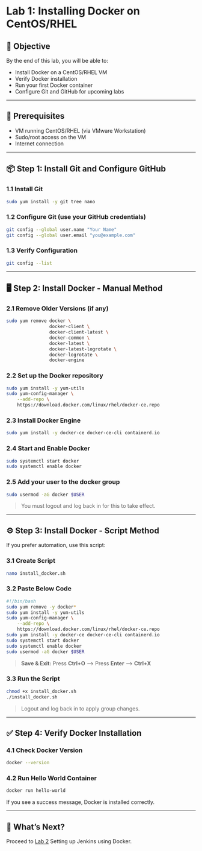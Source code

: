 # Lab 1: Installing Docker on CentOS/RHEL

## 🧠 Objective
By the end of this lab, you will be able to:
- Install Docker on a CentOS/RHEL VM
- Verify Docker installation
- Run your first Docker container
- Configure Git and GitHub for upcoming labs

---

## 🔧 Prerequisites
- VM running CentOS/RHEL (via VMware Workstation)
- Sudo/root access on the VM
- Internet connection

---

## 📦 Step 1: Install Git and Configure GitHub

### 1.1 Install Git
```bash
sudo yum install -y git tree nano
```

### 1.2 Configure Git (use your GitHub credentials)
```bash
git config --global user.name "Your Name"
git config --global user.email "you@example.com"
```

### 1.3 Verify Configuration
```bash
git config --list
```

---

## 🖥️ Step 2: Install Docker - Manual Method

### 2.1 Remove Older Versions (if any)
```bash
sudo yum remove docker \
                docker-client \
                docker-client-latest \
                docker-common \
                docker-latest \
                docker-latest-logrotate \
                docker-logrotate \
                docker-engine
```

### 2.2 Set up the Docker repository
```bash
sudo yum install -y yum-utils
sudo yum-config-manager \
    --add-repo \
    https://download.docker.com/linux/rhel/docker-ce.repo
```

### 2.3 Install Docker Engine
```bash
sudo yum install -y docker-ce docker-ce-cli containerd.io
```

### 2.4 Start and Enable Docker
```bash
sudo systemctl start docker
sudo systemctl enable docker
```

### 2.5 Add your user to the docker group
```bash
sudo usermod -aG docker $USER
```
> You must logout and log back in for this to take effect.

---

## ⚙️ Step 3: Install Docker - Script Method

If you prefer automation, use this script:

### 3.1 Create Script
```bash
nano install_docker.sh
```

### 3.2 Paste Below Code
```bash
#!/bin/bash
sudo yum remove -y docker* 
sudo yum install -y yum-utils
sudo yum-config-manager \
    --add-repo \
    https://download.docker.com/linux/rhel/docker-ce.repo
sudo yum install -y docker-ce docker-ce-cli containerd.io
sudo systemctl start docker
sudo systemctl enable docker
sudo usermod -aG docker $USER
```
>**Save & Exit:** Press **Ctrl+O** --> Press **Enter** --> **Ctrl+X**
### 3.3 Run the Script
```bash
chmod +x install_docker.sh
./install_docker.sh
```
> Logout and log back in to apply group changes.

---

## ✅ Step 4: Verify Docker Installation

### 4.1 Check Docker Version
```bash
docker --version
```

### 4.2 Run Hello World Container
```bash
docker run hello-world
```

If you see a success message, Docker is installed correctly.

---

## 🚀 What’s Next?
Proceed to [Lab 2](./lab2/lab2.md) Setting up Jenkins using Docker.
